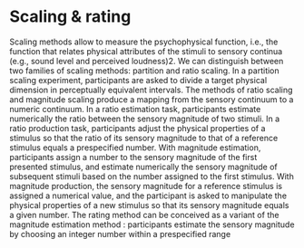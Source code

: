 # Scaling & rating

Scaling methods allow to measure the psychophysical function, i.e., the function that relates physical attributes of the stimuli to sensory continua (e.g., sound level and perceived loudness)2. We can distinguish between two families of scaling methods: partition and ratio scaling. In a partition scaling experiment, participants are asked to divide a target physical dimension in perceptually equivalent intervals. The methods of ratio scaling and magnitude scaling produce a mapping from the sensory continuum to a numeric continuum. In a ratio estimation task, participants estimate numerically the ratio between the sensory magnitude of two stimuli. In a ratio production task, participants adjust the physical properties of a stimulus so that the ratio of its sensory magnitude to that of a reference stimulus equals a prespecified number. With magnitude estimation, participants assign a number to the sensory magnitude of the first presented stimulus, and estimate numerically the sensory magnitude of subsequent stimuli based on the number assigned to the first stimulus. With magnitude production, the sensory magnitude for a reference stimulus is assigned a numerical value, and the participant is asked to manipulate the physical properties of a new stimulus so that its sensory magnitude equals a given number. The rating method can be conceived as a variant of the magnitude estimation method : participants estimate the sensory magnitude by choosing an integer number within a prespecified range
